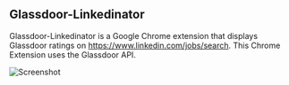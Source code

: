 ## Glassdoor-Linkedinator
Glassdoor-Linkedinator is a Google Chrome extension that displays Glassdoor ratings on https://www.linkedin.com/jobs/search. This Chrome Extension uses the Glassdoor API. 

[Glassdoor API]:http://www.glassdoor.com/api/index.htm

![Screenshot](https://i.imgur.com/pfn5cdT.png)
